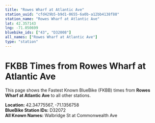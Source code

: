```yaml
---
title: "Rowes Wharf at Atlantic Ave"
station_uuid: "cfd429b5-b9d1-0655-6a0b-a12bb4138f88"
station_name: "Rowes Wharf at Atlantic Ave"
lat: 42.357143
lng: -71.050699
bluebike_ids: ["43", "D32008"]
all_names: ["Rowes Wharf at Atlantic Ave"]
type: "station"
---
```


# FKBB Times from Rowes Wharf at Atlantic Ave

This page shows the Fastest Known BlueBike (FKBB) times from **Rowes Wharf at Atlantic Ave** to all other stations.

**Location:** 42.34775567, -71.1356758  
**BlueBike Station IDs:** D32072  
**All Known Names:** Walbridge St at Commonwealth Ave

